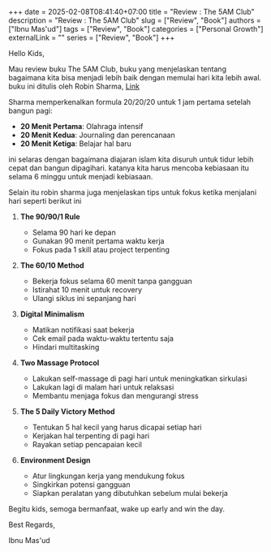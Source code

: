 +++ 
date = 2025-02-08T08:41:40+07:00
title = "Review : The 5AM Club"
description = "Review : The 5AM Club"
slug = ["Review", "Book"]
authors = ["Ibnu Mas'ud"]
tags = ["Review", "Book"]
categories = ["Personal Growth"]
externalLink = ""
series = ["Review", "Book"]
+++

Hello Kids,

Mau review buku The 5AM Club, buku yang menjelaskan tentang bagaimana kita bisa menjadi lebih baik dengan memulai hari kita lebih awal.
buku ini ditulis oleh Robin Sharma, [Link](https://www.amazon.com/AM-Club-Morning-Elevate-Life/dp/1443456624)

Sharma memperkenalkan formula 20/20/20 untuk 1 jam pertama setelah bangun pagi:
- **20 Menit Pertama**: Olahraga intensif
- **20 Menit Kedua**: Journaling dan perencanaan
- **20 Menit Ketiga**: Belajar hal baru

ini selaras dengan bagaimana diajaran islam kita disuruh untuk tidur lebih cepat dan bangun dipagihari. katanya kita harus mencoba kebiasaan itu selama 6 minggu untuk menjadi kebiasaan.

Selain itu robin sharma juga menjelaskan tips untuk fokus ketika menjalani hari seperti berikut ini

1. **The 90/90/1 Rule**
   - Selama 90 hari ke depan
   - Gunakan 90 menit pertama waktu kerja
   - Fokus pada 1 skill atau project terpenting

2. **The 60/10 Method**
   - Bekerja fokus selama 60 menit tanpa gangguan
   - Istirahat 10 menit untuk recovery
   - Ulangi siklus ini sepanjang hari

3. **Digital Minimalism**
   - Matikan notifikasi saat bekerja
   - Cek email pada waktu-waktu tertentu saja
   - Hindari multitasking

4. **Two Massage Protocol**
   - Lakukan self-massage di pagi hari untuk meningkatkan sirkulasi
   - Lakukan lagi di malam hari untuk relaksasi
   - Membantu menjaga fokus dan mengurangi stress

5. **The 5 Daily Victory Method**
   - Tentukan 5 hal kecil yang harus dicapai setiap hari
   - Kerjakan hal terpenting di pagi hari
   - Rayakan setiap pencapaian kecil

6. **Environment Design**
   - Atur lingkungan kerja yang mendukung fokus
   - Singkirkan potensi gangguan
   - Siapkan peralatan yang dibutuhkan sebelum mulai bekerja

Begitu kids, semoga bermanfaat, wake up early and win the day.

Best Regards,

Ibnu Mas'ud